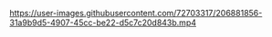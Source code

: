 


https://user-images.githubusercontent.com/72703317/206881856-31a9b9d5-4907-45cc-be22-d5c7c20d843b.mp4

